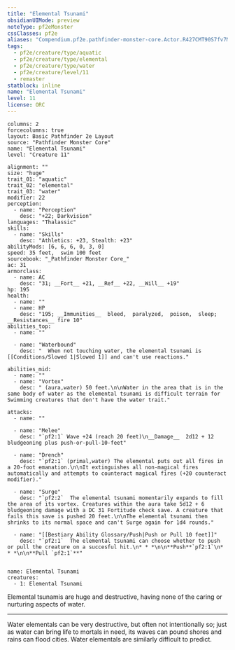 ```yaml
---
title: "Elemental Tsunami"
obsidianUIMode: preview
noteType: pf2eMonster
cssClasses: pf2e
aliases: "Compendium.pf2e.pathfinder-monster-core.Actor.R427CMT90S7fv7MY" 
tags:
  - pf2e/creature/type/aquatic
  - pf2e/creature/type/elemental
  - pf2e/creature/type/water
  - pf2e/creature/level/11
  - remaster
statblock: inline
name: "Elemental Tsunami"
level: 11
license: ORC
---
```


```statblock
columns: 2
forcecolumns: true
layout: Basic Pathfinder 2e Layout
source: "Pathfinder Monster Core"
name: "Elemental Tsunami"
level: "Creature 11"

alignment: ""
size: "huge"
trait_01: "aquatic"
trait_02: "elemental"
trait_03: "water"
modifier: 22
perception:
  - name: "Perception"
    desc: "+22; Darkvision"
languages: "Thalassic"
skills:
  - name: "Skills"
    desc: "Athletics: +23, Stealth: +23"
abilityMods: [6, 6, 6, 0, 3, 0]
speed: 35 feet,  swim 100 feet
sourcebook: "_Pathfinder Monster Core_"
ac: 31
armorclass:
  - name: AC
    desc: "31; __Fort__ +21, __Ref__ +22, __Will__ +19"
hp: 195
health:
  - name: ""
  - name: HP
    desc: "195; __Immunities__  bleed,  paralyzed,  poison,  sleep; __Resistances__ fire 10"
abilities_top:
  - name: ""

  - name: "Waterbound"
    desc: "  When not touching water, the elemental tsunami is [[Conditions/Slowed 1|Slowed 1]] and can't use reactions."

abilities_mid:
  - name: ""
  - name: "Vortex"
    desc: " (aura,water) 50 feet.\n\nWater in the area that is in the same body of water as the elemental tsunami is difficult terrain for Swimming creatures that don't have the water trait."

attacks:
  - name: ""

  - name: "Melee"
    desc: "`pf2:1` Wave +24 (reach 20 feet)\n__Damage__  2d12 + 12 bludgeoning plus push-or-pull-10-feet"

  - name: "Drench"
    desc: "`pf2:1` (primal,water) The elemental puts out all fires in a 20-foot emanation.\n\nIt extinguishes all non-magical fires automatically and attempts to counteract magical fires (+20 counteract modifier)."

  - name: "Surge"
    desc: "`pf2:2`  The elemental tsunami momentarily expands to fill the area of its vortex. Creatures within the aura take 5d12 + 6 bludgeoning damage with a DC 31 Fortitude check save. A creature that fails this save is pushed 20 feet.\n\nThe elemental tsunami then shrinks to its normal space and can't Surge again for 1d4 rounds."

  - name: "[[Bestiary Ability Glossary/Push|Push or Pull 10 feet]]"
    desc: "`pf2:1`  The elemental tsunami can choose whether to push or pull the creature on a succesful hit.\n* * *\n\n**Push**`pf2:1`\n* * *\n\n**Pull `pf2:1`**"
 
```

```encounter-table
name: Elemental Tsunami
creatures:
  - 1: Elemental Tsunami
```



Elemental tsunamis are huge and destructive, having none of the caring or nurturing aspects of water.

* * *

Water elementals can be very destructive, but often not intentionally so; just as water can bring life to mortals in need, its waves can pound shores and rains can flood cities. Water elementals are similarly difficult to predict.
